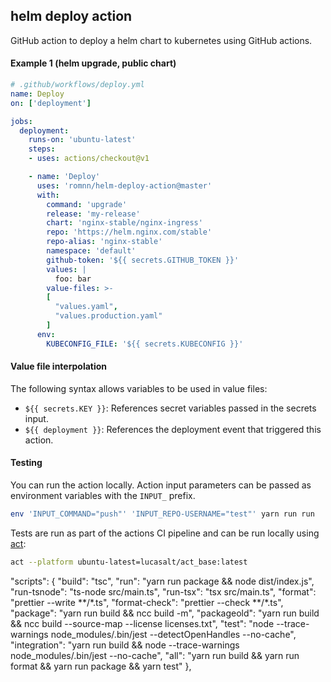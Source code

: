 ## helm deploy action

GitHub action to deploy a helm chart to kubernetes using GitHub actions.

#### Example 1 (helm upgrade, public chart)

```yaml
# .github/workflows/deploy.yml
name: Deploy
on: ['deployment']

jobs:
  deployment:
    runs-on: 'ubuntu-latest'
    steps:
    - uses: actions/checkout@v1

    - name: 'Deploy'
      uses: 'romnn/helm-deploy-action@master'
      with:
        command: 'upgrade'
        release: 'my-release'
        chart: 'nginx-stable/nginx-ingress'
        repo: 'https://helm.nginx.com/stable'
        repo-alias: 'nginx-stable'
        namespace: 'default'
        github-token: '${{ secrets.GITHUB_TOKEN }}'
        values: |
          foo: bar
        value-files: >-
        [
          "values.yaml",
          "values.production.yaml"
        ]
      env:
        KUBECONFIG_FILE: '${{ secrets.KUBECONFIG }}'
```

#### Value file interpolation

The following syntax allows variables to be used in value files:

- `${{ secrets.KEY }}`: References secret variables passed in the secrets input.
- `${{ deployment }}`: References the deployment event that triggered this
  action.

#### Testing

You can run the action locally. Action input parameters can be passed as
environment variables with the `INPUT_` prefix.

```bash
env 'INPUT_COMMAND="push"' 'INPUT_REPO-USERNAME="test"' yarn run run
```

Tests are run as part of the actions CI pipeline and can be run locally using
[act](https://github.com/nektos/act):

```bash
act --platform ubuntu-latest=lucasalt/act_base:latest
```

"scripts": { "build": "tsc", "run": "yarn run package && node dist/index.js",
"run-tsnode": "ts-node src/main.ts", "run-tsx": "tsx src/main.ts", "format":
"prettier --write **/\*.ts", "format-check": "prettier --check **/\*.ts",
"package": "yarn run build && ncc build -m", "packageold": "yarn run build &&
ncc build --source-map --license licenses.txt", "test": "node --trace-warnings
node_modules/.bin/jest --detectOpenHandles --no-cache", "integration": "yarn run
build && node --trace-warnings node_modules/.bin/jest --no-cache", "all": "yarn
run build && yarn run format && yarn run package && yarn test" },
